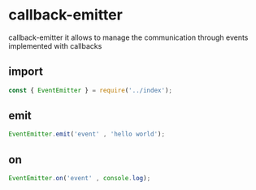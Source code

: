 # callback-emitter


callback-emitter it allows to manage the communication through events implemented with callbacks

## import

```javascript
const { EventEmitter } = require('../index');
```

## emit

```javascript
EventEmitter.emit('event' , 'hello world');
```

## on

```javascript
EventEmitter.on('event' , console.log);
```